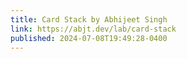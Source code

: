 ```yaml
---
title: Card Stack by Abhijeet Singh
link: https://abjt.dev/lab/card-stack
published: 2024-07-08T19:49:28-0400
---
```

